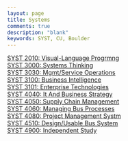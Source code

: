 ```yaml
---
layout: page
title: Systems
comments: true
description: "blank"
keywords: SYST, CU, Boulder
---
```

<body>
<div><a href="../../courses/SYST-2010">SYST 2010: Visual-Language Progrmng</a></div>
<div><a href="../../courses/SYST-3000">SYST 3000: Systems Thinking</a></div>
<div><a href="../../courses/SYST-3030">SYST 3030: Mgmt/Service Operations</a></div>
<div><a href="../../courses/SYST-3100">SYST 3100: Business Intelligence</a></div>
<div><a href="../../courses/SYST-3101">SYST 3101: Enterprise Technologies</a></div>
<div><a href="../../courses/SYST-4040">SYST 4040: It And Business Strategy</a></div>
<div><a href="../../courses/SYST-4050">SYST 4050: Supply Chain Management</a></div>
<div><a href="../../courses/SYST-4060">SYST 4060: Managing Bus Processes</a></div>
<div><a href="../../courses/SYST-4080">SYST 4080: Project Management Systm</a></div>
<div><a href="../../courses/SYST-4510">SYST 4510: Design/Usable Bus System</a></div>
<div><a href="../../courses/SYST-4900">SYST 4900: Independent Study</a></div>
</body>
